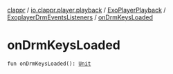 [clappr](../../../index.md) / [io.clappr.player.playback](../../index.md) / [ExoPlayerPlayback](../index.md) / [ExoplayerDrmEventsListeners](index.md) / [onDrmKeysLoaded](.)

# onDrmKeysLoaded

`fun onDrmKeysLoaded(): `[`Unit`](https://kotlinlang.org/api/latest/jvm/stdlib/kotlin/-unit/index.html)